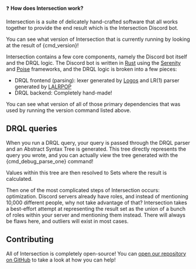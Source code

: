 :question: **How does Intersection work?**

Intersection is a suite of delicately hand-crafted software that all works together to provide the end result which is the Intersection Discord bot.

You can see what version of Intersection that is currently running by looking at the result of {cmd_version}!

Intersection contains a few core components, namely the Discord bot itself and the DRQL logic. The Discord bot is written in [Rust](https://www.rust-lang.org/) using the [Serenity](https://crates.io/crates/serenity) and [Poise](https://crates.io/crates/poise) frameworks, and the DRQL logic is broken into a few pieces:

-   DRQL frontend (parsing): lexer generated by [Logos](https://crates.io/crates/logos) and LR(1) parser generated by [LALRPOP](https://crates.io/crates/lalrpop)
-   DRQL backend: Completely hand-made!

You can see what version of all of those primary dependencies that was used by running the version command listed above.

## DRQL queries

When you run a DRQL query, your query is passed through the DRQL parser and an Abstract Syntax Tree is generated. This tree directly represents the query you wrote, and you can actually view the tree generated with the {cmd_debug_parse_one} command!

Values within this tree are then resolved to Sets where the result is calculated.

Then one of the most complicated steps of Intersection occurs: optimization. Discord servers already have roles, and instead of mentioning 10,000 different people, why not take advantage of that? Intersection takes a best-effort attempt at representing the result set as the union of a bunch of roles within your server and mentioning them instead. There will always be flaws here, and outliers will exist in most cases.

## Contributing

All of Intersection is completely open-source! You can [open our repository on GitHub]({repo_url}) to take a look at how you can help!
